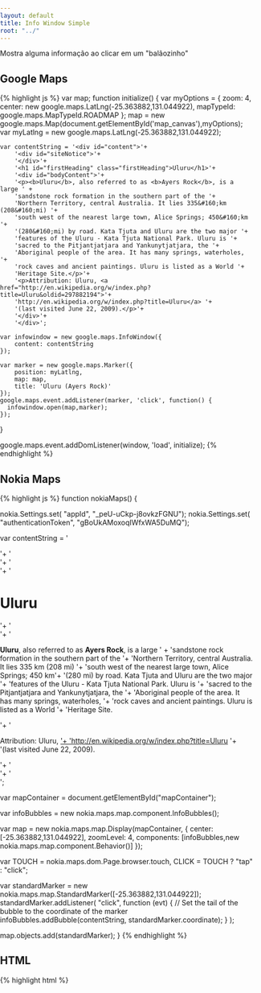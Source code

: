```yaml
---
layout: default
title: Info Window Simple
root: "../"
---
```


Mostra alguma informação ao clicar em um "balãozinho"

<h2>Google Maps</h2>

{% highlight js %}
var map;
  function initialize() {
    var myOptions = {
        zoom: 4,
        center: new google.maps.LatLng(-25.363882,131.044922),
         mapTypeId: google.maps.MapTypeId.ROADMAP
    };
    map = new google.maps.Map(document.getElementById('map_canvas'),myOptions);
    var myLatlng = new google.maps.LatLng(-25.363882,131.044922);
 

    var contentString = '<div id="content">'+
        '<div id="siteNotice">'+
        '</div>'+
        '<h1 id="firstHeading" class="firstHeading">Uluru</h1>'+
        '<div id="bodyContent">'+
        '<p><b>Uluru</b>, also referred to as <b>Ayers Rock</b>, is a large ' +
        'sandstone rock formation in the southern part of the '+
        'Northern Territory, central Australia. It lies 335&#160;km (208&#160;mi) '+
        'south west of the nearest large town, Alice Springs; 450&#160;km '+
        '(280&#160;mi) by road. Kata Tjuta and Uluru are the two major '+
        'features of the Uluru - Kata Tjuta National Park. Uluru is '+
        'sacred to the Pitjantjatjara and Yankunytjatjara, the '+
        'Aboriginal people of the area. It has many springs, waterholes, '+
        'rock caves and ancient paintings. Uluru is listed as a World '+
        'Heritage Site.</p>'+
        '<p>Attribution: Uluru, <a href="http://en.wikipedia.org/w/index.php?title=Uluru&oldid=297882194">'+
        'http://en.wikipedia.org/w/index.php?title=Uluru</a> '+
        '(last visited June 22, 2009).</p>'+
        '</div>'+
        '</div>';
        
    var infowindow = new google.maps.InfoWindow({
        content: contentString
    });

    var marker = new google.maps.Marker({
        position: myLatlng,
        map: map,
        title: 'Uluru (Ayers Rock)'
    });
    google.maps.event.addListener(marker, 'click', function() {
      infowindow.open(map,marker);
    });
  }

google.maps.event.addDomListener(window, 'load', initialize);
{% endhighlight %}

 
<h2>Nokia Maps</h2>

{% highlight js %}
function nokiaMaps()
{
  
  nokia.Settings.set( "appId", "_peU-uCkp-j8ovkzFGNU"); 
  nokia.Settings.set( "authenticationToken", "gBoUkAMoxoqIWfxWA5DuMQ");

  var contentString = '<div id="content">'+
        '<div id="siteNotice">'+
        '</div>'+
        '<h1 id="firstHeading" class="firstHeading">Uluru</h1>'+
        '<div id="bodyContent">'+
        '<p><b>Uluru</b>, also referred to as <b>Ayers Rock</b>, is a large ' +
        'sandstone rock formation in the southern part of the '+
        'Northern Territory, central Australia. It lies 335&#160;km (208&#160;mi) '+
        'south west of the nearest large town, Alice Springs; 450&#160;km'+
        '(280&#160;mi) by road. Kata Tjuta and Uluru are the two major '+
        'features of the Uluru - Kata Tjuta National Park. Uluru is '+
        'sacred to the Pitjantjatjara and Yankunytjatjara, the '+
        'Aboriginal people of the area. It has many springs, waterholes, '+
        'rock caves and ancient paintings. Uluru is listed as a World '+
        'Heritage Site.</p>'+
        '<p>Attribution: Uluru, <a href="http://en.wikipedia.org/w/index.php?title=Uluru&oldid=297882194">'+
        'http://en.wikipedia.org/w/index.php?title=Uluru</a> '+
        '(last visited June 22, 2009).</p>'+
        '</div>'+
        '</div>';


var mapContainer = document.getElementById("mapContainer");
   
var infoBubbles = new nokia.maps.map.component.InfoBubbles();

var map = new nokia.maps.map.Display(mapContainer, {
  center: [-25.363882,131.044922],
  zoomLevel: 4,
  components: [infoBubbles,new nokia.maps.map.component.Behavior()]
});


var TOUCH = nokia.maps.dom.Page.browser.touch,
  CLICK = TOUCH ? "tap" : "click";

  var standardMarker = new nokia.maps.map.StandardMarker([-25.363882,131.044922]);
  standardMarker.addListener(
      "click",
      function (evt) {
        // Set the tail of the bubble to the coordinate of the marker
        infoBubbles.addBubble(contentString, standardMarker.coordinate);
      }
    );

  map.objects.add(standardMarker);
}
{% endhighlight %}

<h2>HTML</h2>

{% highlight html %} 
 <!DOCTYPE html>
<html>
  <head>
    <title>Google Maps JavaScript API v3 Example: Map Geolocation</title>
    <meta name="viewport" content="initial-scale=1.0, user-scalable=no">
    <meta charset="UTF-8">
    <style type="text/css">
      html, body {
       
        overflow:hidden;
      }

      
      body {
        margin: 0;
        padding: 0;
        overflow: hidden;
        width: 100%;
        height: 100%;
        position: absolute;
      }

      #map_canvas {
        width: 400px;
        height: 400px;
        left: 0px;
        top: 0;
        position: absolute;
      }
      
      #mapContainer {
        width: 400px;
        height: 400px;
        left: 450px;
        top: 0;
        position: absolute;
      }
    </style>
    <!-- chamada à api do Google Maps e código que mostra o mapa do Google Maps. Coloquei em JS separados para não ficar muito confuso aqui -->
    <!--
    Include the maps javascript with sensor=true because this code is using a
    sensor (a GPS locator) to determine the user's location.
    See: https://developers.google.com/apis/maps/documentation/javascript/basics#SpecifyingSensor
    -->
    <script type="text/javascript"
        src="https://maps.googleapis.com/maps/api/js?sensor=true&language"></script>
          </head>
    <script type="text/javascript" src="google.js"></script>
     
    <!-- Clamada a API do Nokia Maps e código que mostra o mapa do Nokia Maps-->
    <script type="text/javascript" charset="UTF-8" src="http://api.maps.nokia.com/2.2.0//jsl.js?with=all"></script>
    <script type="text/javascript" src="nokia.js"></script>

  </head>  
  <body>
    <div id="map_canvas"></div>
    <div id='mapContainer'> </div>
       <script type="text/javascript"> 
         nokiaMaps(); 
       </script>
  </body>
</html>
{% endhighlight %}

<h2>Resultado</h2>

<a href="{{ page.root }}samples/infowindow_simple" target="_blank">Página com exemplo completo</a>

<img src="{{ page.root }}images_posts/infowindow_simple.png" width="900px" class="post_img" />
